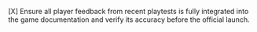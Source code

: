 [X] Ensure all player feedback from recent playtests is fully integrated into the game documentation and verify its accuracy before the official launch.